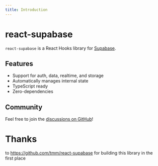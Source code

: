 ```yaml
---
title: Introduction
---
```


# react-supabase

`react-supabase` is a React Hooks library for [Supabase](https://supabase.io).

## Features

- Support for auth, data, realtime, and storage
- Automatically manages internal state
- TypeScript ready
- Zero-dependencies

## Community

Feel free to join the [discussions on GitHub](https://github.com/tmm/react-supabase/discussions)!

# Thanks
to https://github.com/tmm/react-supabase for building this library in the first place

